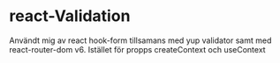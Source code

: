 # react-Validation
Användt mig av react hook-form tillsamans med yup validator samt med react-router-dom v6. Istället för propps createContext och useContext
